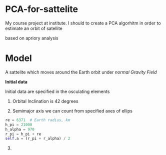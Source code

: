 # PCA-for-sattelite
My course project at institute. I should to create a PCA algorhitm in order to estimate an orbit of satellite

based on apriory analysis

# Model

A sattelite which moves around the Earth orbit under _normal Gravity Field_ 

__Initial data__

Initial data are specified in the osculating elements

1. Orbital Inclination is 42 degrees

2. Semimajor axis we can count from specified axes of ellips 

```python
re = 6371  # Earth radius, km
h_pi = 21000
h_alpha = 970
r_pi = h_pi + re
self.a = (r_pi + r_alpha) / 2
```
3.

